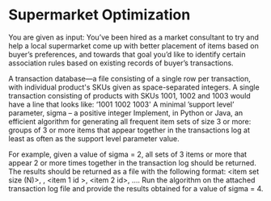 # Supermarket Optimization

You are given as input:
You’ve been hired as a market consultant to try and help a local supermarket come up with better placement of items based on buyer’s preferences, and towards that goal you’d like to identify certain association rules based on existing records of buyer’s transactions. 

A transaction database—a file consisting of a single row per transaction, with individual product's SKUs given as space-separated integers. A single transaction consisting of products with SKUs 1001, 1002 and 1003 would have a line that looks like: ‘1001 1002 1003'
A minimal ’support level’ parameter, sigma – a positive integer Implement, in Python or Java, an efficient algorithm for generating all frequent item sets of size 3 or more: groups of 3 or more items that appear together in the transactions log at least as often as the support level parameter value.


For example, given a value of sigma = 2, all sets of 3 items or more that appear 2 or more times together in the transaction log should be returned. The results should be returned as a file with the following format: <item set size (N)>, <co-occurrence frequency>, <item 1 id >, <item 2 id>, …. <item N id>  Run the algorithm on the attached transaction log file and provide the results obtained for a value of sigma = 4.
